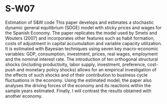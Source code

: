 # S-W07
Estimation of S&amp;W code
This paper develops and estimates a stochastic dynamic general equilibrium (SDGE) model with sticky prices and wages for the Spanish Economy. The paper replicates the model used by Smets and Wouters (2007) and incorporates other features such as habit formation, costs of adjustment in capital accumulation and variable capacity utilization. It is estimated with Bayesian techniques using seven key macro-economic variables: GDP, consumption, investment, prices, real wages, employment and the nominal interest rate. The introduction of ten orthogonal structural shocks (including productivity, labor supply, investment, preference, cost-push and monetary policy shocks) allows for an empirical investigation of the effects of such shocks and of their contribution to business cycle fluctuations in the economy. Using the estimated model, the paper also analyses the driving forces of the economy and its reactions within the sample years estimated. Finally, I will contrast the results obtained with another economy. 

